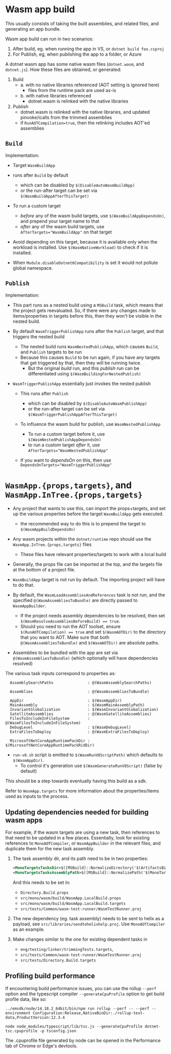 # Wasm app build

This usually consists of taking the built assemblies, and related files, and generating an app bundle.

Wasm app build can run in two scenarios:

1. After build, eg. when running the app in VS, or `dotnet build foo.csproj`
2. For Publish, eg, when publishing the app to a folder, or Azure

A dotnet wasm app has some native wasm files (`dotnet.wasm`, and `dotnet.js`). How these files are obtained, or generated:

1. Build
    - a. with no native libraries referenced (AOT setting is ignored here)
        - files from the runtime pack are used as-is
    - b. with native libraries referenced
        - dotnet.wasm is relinked with the native libraries
2. Publish
    - dotnet.wasm is relinked with the native libraries, and updated pinvoke/icalls from the trimmed assemblies
    - if `RunAOTCompilation=true`, then the relinking includes AOT'ed assemblies

## `Build`

Implementation:

- Target `WasmBuildApp`
- runs after `Build` by default
    - which can be disabled by `$(DisableAutoWasmBuildApp)`
    - or the run-after target can be set via `$(WasmBuildAppAfterThisTarget)`

- To run a custom target
    - *before* any of the wasm build targets, use `$(WasmBuildAppDependsOn)`, and prepend your target name to that
    - *after* any of the wasm build targets, use `AfterTargets="WasmBuildApp"` on that target
- Avoid depending on this target, because it is available only when the workload is installed. Use `$(WasmNativeWorkload)` to check if it is installed.

- When `Module.disableDotnet6Compatibility` is set it would not pollute global namespace.

## `Publish`

Implementation:

- This part runs as a nested build using a `MSBuild` task, which means that the project gets reevaluated. So, if there were any changes made to items/properties in targets before this, then they won't be visible in the nested build.
- By default `WasmTriggerPublishApp` runs after the `Publish` target, and that triggers the nested build
    - The nested build runs `WasmNestedPublishApp`, which causes `Build`, and `Publish` targets to be run
    - Because this causes `Build` to be run again, if you have any targets that get triggered by that, then they will be running twice.
        - But the original *build* run, and this *publish* run can be differentiated using `$(WasmBuildingForNestedPublish)`

- `WasmTriggerPublishApp` essentially just invokes the nested publish
    - This runs after `Publish`
        - which can be disabled by `$(DisableAutoWasmPublishApp)`
        - or the run-after target can be set via `$(WasmTriggerPublishAppAfterThisTarget)`

    - To influence the wasm build for publish, use `WasmNestedPublishApp`
        - To run a custom target before it, use `$(WasmNestedPublishAppDependsOn)`
        - to run a custom target *after* it, use `AfterTargets="WasmNestedPublishApp"`

    - If you want to *dependsOn* on this, then use `DependsOnTargets="WasmTriggerPublishApp"`

# `WasmApp.{props,targets}`, and `WasmApp.InTree.{props,targets}`

- Any project that wants to use this, can import the props+targets, and set up the
various properties before the target `WasmBuildApp` gets executed.
  - the recommended way to do this is to prepend the target to `$(WasmAppBuildDependsOn)`

- Any wasm projects within the `dotnet/runtime` repo should use the `WasmApp.InTree.{props,targets}` files
  - These files have relevant properties/targets to work with a local build
- Generally, the props file can be imported at the top, and the targets file at the bottom of a project file.

- `WasmBuildApp` target is not run by default. The importing project will have
to do that.

- By default, the `WasmLoadAssembliesAndReferences` task is not run, and
the specified `@(WasmAssembliesToBundle)` are directly passed to
`WasmAppBuilder`.
	- If the project needs assembly dependencies to be resolved, then
	set `$(WasmResolveAssembliesBeforeBuild) == true`.
  - Should you need to run the AOT toolset, ensure `$(RunAOTCompilation) == true`
  and set `$(WasmAOTDir)` to the directory that you want to AOT. Make sure that both
  `@(WasmAssembliesToBundle)` and `$(WasmAOTDir)` are absolute paths.

- Assemblies to be bundled with the app are set via
`@(WasmAssembliesToBundle)` (which optionally will have dependencies
resolved)

The various task inputs correspond to properties as:

```
  AssemblySearchPaths               : @(WasmAssemblySearchPaths)

  Assemblies                        : @(WasmAssembliesToBundle)

  AppDir                            : $(WasmAppDir)
  MainAssembly                      : $(WasmMainAssemblyPath)
  InvariantGlobalization            : $(WasmInvariantGlobalization)
  SatelliteAssemblies               : @(WasmSatelliteAssemblies)
  FilesToIncludeInFileSystem        : @(WasmFilesToIncludeInFileSystem)
  DebugLevel                        : $(WasmDebugLevel)
  ExtraFilesToDeploy                : @(WasmExtraFilesToDeploy)

  MicrosoftNetCoreAppRuntimePackDir : $(MicrosoftNetCoreAppRuntimePackRidDir)
```

- `run-v8.sh` script is emitted to `$(WasmRunV8ScriptPath)` which defaults to `$(WasmAppDir)`.
    - To control it's generation use `$(WasmGenerateRunV8Script)` (false by default)

This should be a step towards eventually having this build as a sdk.

Refer to `WasmApp.targets` for more information about the properties/items used as inputs to the process.

## Updating dependencies needed for building wasm apps

For example, if the wasm targets are using a new task, then references to that
need to be updated in a few places. Essentially, look for existing references
to `MonoAOTCompiler`, or `WasmAppBuilder` in the relevant files, and duplicate
them for the new task assembly.

1. The task assembly dir, and its path need to be in two properties:
    ```xml
    <MonoTargetsTasksDir>$([MSBuild]::NormalizeDirectory('$(ArtifactsBinDir)', 'MonoTargetsTasks', 'Debug', '$(NetCoreAppToolCurrent)'))</MonoTargetsTasksDir>
    <MonoTargetsTasksAssemblyPath>$([MSBuild]::NormalizePath('$(MonoTargetsTasksDir)', 'MonoTargetsTasks.dll'))</MonoTargetsTasksAssemblyPath>
    ```

    And this needs to be set in:
    - `Directory.Build.props`
    - `src/mono/wasm/build/WasmApp.LocalBuild.props`
    - `src/mono/wasm/build/WasmApp.LocalBuild.targets`
    - `src/tests/Common/wasm-test-runner/WasmTestRunner.proj`

2. The new dependency (eg. task assembly) needs to be sent to helix as a payload, see `src/libraries/sendtohelixhelp.proj`. Use `MonoAOTCompiler` as an example.

3. Make changes similar to the one for existing dependent tasks in
   - `eng/testing/linker/trimmingTests.targets`,
   - `src/tests/Common/wasm-test-runner/WasmTestRunner.proj`
   - `src/tests/Directory.Build.targets`

## Profiling build performance

If encountering build performance issues, you can use the rollup `--perf` option and the typescript compiler `--generateCpuProfile` option to get build profile data, like so:

```../emsdk/node/14.18.2_64bit/bin/npm run rollup --perf -- --perf --environment Configuration:Release,NativeBinDir:./rollup-test-data,ProductVersion:12.3.4```

```node node_modules/typescript/lib/tsc.js --generateCpuProfile dotnet-tsc.cpuprofile -p tsconfig.json ```

The .cpuprofile file generated by node can be opened in the Performance tab of Chrome or Edge's devtools.